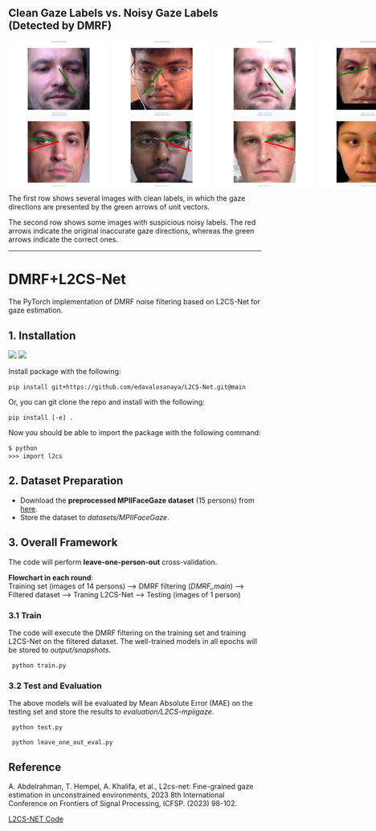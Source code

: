 ## Clean Gaze Labels vs. Noisy Gaze Labels (Detected by DMRF)
<div style="display: flex; justify-content: space-between;">
    <img src="pngs/clean1.png" alt="Image 1" style="width:200px;display:inline-block;margin-right: 5px;"/>
    <img src="pngs/clean2.png" alt="Image 2" style="width:200px;display:inline-block;margin-right: 5px;"/>
    <img src="pngs/clean3.png" alt="Image 3" style="width:200px;display:inline-block;margin-right: 5px;"/>
    <img src="pngs/clean4.png" alt="Image 4" style="width:200px;display:inline-block;margin-right: 5px;"/>
</div>

<div style="display: flex; justify-content: space-between;">
    <img src="pngs/noise1.png" alt="Image 5" style="width:200px;display:inline-block;margin-right: 5px;"/>
    <img src="pngs/noise2.png" alt="Image 6" style="width:200px;display:inline-block;margin-right: 5px;"/>
    <img src="pngs/noise3.png" alt="Image 7" style="width:200px;display:inline-block;margin-right: 5px;"/>
    <img src="pngs/noise4.png" alt="Image 8" style="width:200px;display:inline-block;margin-right: 5px;"/>
</div>

The first row shows several images with clean labels, in which the gaze directions are presented by the green arrows of unit vectors.

The second row shows some images with suspicious noisy labels. The red arrows indicate the original inaccurate gaze directions, whereas the green arrows indicate the correct ones.
___

# DMRF+L2CS-Net

The PyTorch implementation of DMRF noise filtering based on L2CS-Net for gaze estimation.

## 1. Installation
<img src="https://img.shields.io/badge/python%20-%2314354C.svg?&style=for-the-badge&logo=python&logoColor=white"/> <img src="https://img.shields.io/badge/PyTorch%20-%23EE4C2C.svg?&style=for-the-badge&logo=PyTorch&logoColor=white" />

Install package with the following:

```
pip install git+https://github.com/edavalosanaya/L2CS-Net.git@main
```

Or, you can git clone the repo and install with the following:

```
pip install [-e] .
```

Now you should be able to import the package with the following command:

```
$ python
>>> import l2cs
```


## 2. Dataset Preparation
* Download the **preprocessed MPIIFaceGaze dataset** (15 persons) from [here](https://phi-ai.buaa.edu.cn/Gazehub/3D-dataset/).
* Store the dataset to *datasets/MPIIFaceGaze*.

## 3. Overall Framework
The code will perform **leave-one-person-out** cross-validation.

**Flowchart in each round**:  
Training set (images of 14 persons) --> DMRF filtering (_DMRF_main_) --> Filtered dataset --> Traning L2CS-Net
--> Testing (images of 1 person)

### 3.1 Train
The code will execute the DMRF filtering on the training set and training L2CS-Net on the filtered dataset.
The well-trained models in all epochs will be stored to *output/snapshots*.

```
 python train.py 
```

### 3.2 Test and Evaluation
The above models will be evaluated by Mean Absolute Error (MAE) on the testing set and store the results to *evaluation/L2CS-mpiigaze*.

```
 python test.py 
```

```
 python leave_one_out_eval.py 
```

## Reference

A. Abdelrahman, T. Hempel, A. Khalifa, et al., L2cs-net: Fine-grained gaze estimation in unconstrained environments, 2023 8th International Conference on Frontiers of Signal Processing, ICFSP. (2023) 98-102.

[L2CS-NET Code](https://github.com/Ahmednull/L2CS-Net)
